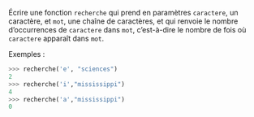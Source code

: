Écrire une fonction `recherche` qui prend en paramètres `caractere`, un caractère, et
`mot`, une chaîne de caractères, et qui renvoie le nombre d’occurrences de `caractere`
dans `mot`, c’est-à-dire le nombre de fois où `caractere` apparaît dans `mot`.

Exemples :

```python
>>> recherche('e', "sciences")
2
>>> recherche('i',"mississippi")
4
>>> recherche('a',"mississippi")
0
```

